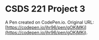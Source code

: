 # CSDS 221 Project 3

A Pen created on CodePen.io. Original URL: [https://codepen.io/jhr96/pen/gOKjMKj](https://codepen.io/jhr96/pen/gOKjMKj).

